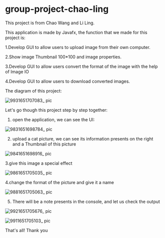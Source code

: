 # group-project-chao-ling

This project is from Chao Wang and Li Ling.


This application is made by Javafx, the function that we made for this project is:

1.Develop GUI to allow users to upload image from their own computer.

2.Show image Thumbnail 100*100 and image properties.

3.Develop GUI to allow users convert the format of the image with the help of Image IO

4.Develop GUI to allow users to download converted images.



The diagram of this project:

![9931651707083_ pic](https://user-images.githubusercontent.com/44899801/166842116-d8303b61-32cd-494e-b138-62973c92171a.jpg)



Let's go though this project step by step together:

1. open the application, we can see the UI:

![9831651698784_ pic](https://user-images.githubusercontent.com/44899801/166842302-914eb077-2fc2-43ab-8b23-c8f2cdb6b296.jpg)


2. upload a cat picture, we can see its information presents on the right and a Thumbnail of this picture

![9841651698916_ pic](https://user-images.githubusercontent.com/44899801/166842325-102070f5-1a71-4ca7-af66-40bb492cbb88.jpg)

3.give this image a special effect

![9861651705035_ pic](https://user-images.githubusercontent.com/44899801/166842823-1c37c589-feec-4117-8455-19f85ea20ec8.jpg)

4.change the format of the picture and give it a name

![9881651705063_ pic](https://user-images.githubusercontent.com/44899801/166842870-2a26e5d5-d509-431f-aece-e6c2906ceff6.jpg)

5. There will be a note presents in the console, and let us check the output

![9921651705676_ pic](https://user-images.githubusercontent.com/44899801/166842931-2d96646e-e753-4d81-9794-616e55134e55.jpg)

![9911651705103_ pic](https://user-images.githubusercontent.com/44899801/166842884-6e6b3737-5a90-418e-8326-9ebfe14f3a06.jpg)

That's all! 
Thank you
